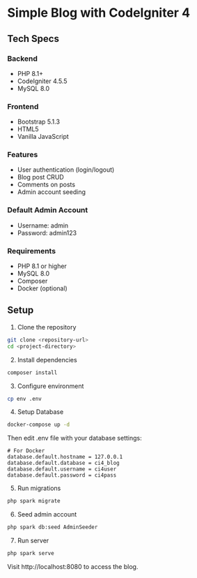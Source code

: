 # Simple Blog with CodeIgniter 4

## Tech Specs

### Backend
- PHP 8.1+
- CodeIgniter 4.5.5
- MySQL 8.0

### Frontend 
- Bootstrap 5.1.3
- HTML5
- Vanilla JavaScript

### Features
- User authentication (login/logout)
- Blog post CRUD
- Comments on posts
- Admin account seeding

### Default Admin Account
- Username: admin
- Password: admin123

### Requirements
- PHP 8.1 or higher
- MySQL 8.0
- Composer
- Docker (optional)

## Setup

1. Clone the repository
```bash
git clone <repository-url>
cd <project-directory>
```

2. Install dependencies
```bash
composer install
```

3. Configure environment
```bash
cp env .env
```

4. Setup Database
```bash
docker-compose up -d
```

Then edit .env file with your database settings:
```
# For Docker
database.default.hostname = 127.0.0.1
database.default.database = ci4_blog
database.default.username = ci4user
database.default.password = ci4pass
```

5. Run migrations
```bash
php spark migrate
```

6. Seed admin account
```bash
php spark db:seed AdminSeeder
```

7. Run server
```bash
php spark serve
```

Visit http://localhost:8080 to access the blog.
